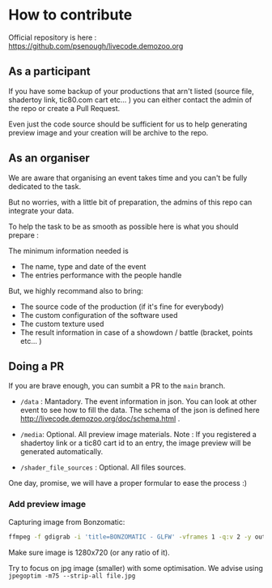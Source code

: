 # How to contribute

Official repository is here : https://github.com/psenough/livecode.demozoo.org


## As a participant 
If you have some backup of your productions that arn't listed (source file, shadertoy link, tic80.com cart etc... ) you can either contact the admin of the repo or create a Pull Request.

Even just the code source should be sufficient for us to help generating preview image and your creation will be archive to the repo.

## As an organiser
We are aware that organising an event takes time and you can't be fully dedicated to the task.

But no worries, with a little bit of preparation, the admins of this repo can integrate your data.

To help the task to be as smooth as possible here is what you should prepare :

The minimum information needed is 
* The name, type and date of the event
* The entries performance with the people handle

But, we highly recommand also to bring:
* The source code of the production (if it's fine for everybody)
* The custom configuration of the software used 
* The custom texture used
* The result information in case of a showdown / battle (bracket, points etc... )


## Doing a PR
If you are brave enough, you can sumbit a PR to the `main` branch.

* `/data` : Mantadory. The event information in json. You can look at other event to see how to fill the data. The schema of the json is defined here http://livecode.demozoo.org/doc/schema.html .  

* `/media`: Optional. All preview image materials.
Note : If you registered a shadertoy link or a tic80 cart id to an entry, the image preview will be generated automatically.

* `/shader_file_sources` : Optional. All files sources.

One day, promise, we will have a proper formular to ease the process :)


### Add preview image

Capturing image from Bonzomatic:
```bash
ffmpeg -f gdigrab -i 'title=BONZOMATIC - GLFW' -vframes 1 -q:v 2 -y outfile.jpg 
```

Make sure image is 1280x720 (or any ratio of it).

Try to focus on jpg image (smaller) with some optimisation. We advise using `jpegoptim -m75 --strip-all file.jpg`

